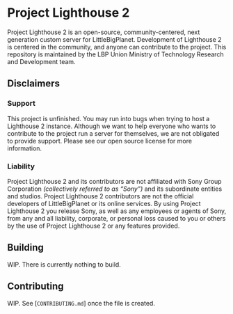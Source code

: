 # Project Lighthouse 2

Project Lighthouse 2 is an open-source, community-centered, next generation custom server for LittleBigPlanet. Development of Lighthouse 2 is centered in the community, and anyone can contribute to the project. This repository is maintained by the LBP Union Ministry of Technology Research and Development team. 

## Disclaimers

### Support

This project is unfinished. You may run into bugs when trying to host a Lighthouse 2 instance. Although we want to help everyone who wants to contribute to the project run a server for themselves, we are not obligated to provide support. Please see our open source license for more information. 

### Liability

Project Lighthouse 2 and its contributors are not affiliated with Sony Group
Corporation *(collectively referred to as “Sony”)* and its subordinate entities and studios. Project Lighthouse 2 contributors are not the official developers of LittleBigPlanet or its online services. By using Project Lighthouse 2 you release Sony, as well as any employees or agents of Sony, from any and all liability, corporate, or personal loss caused to you or others by the use of Project Lighthouse 2 or any features provided.

## Building

WIP. There is currently nothing to build.

## Contributing

WIP. See [`CONTRIBUTING.md`] once the file is created.
